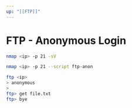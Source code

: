 ```yaml
---
up: "[[FTP]]"
---
```


# FTP - Anonymous Login

```bash
nmap <ip> -p 21 -sV
```

```bash
nmap <ip> -p 21 --script ftp-anon
```

```bash
ftp <ip>
> anonymous
>
ftp> get file.txt
ftp> bye
```
